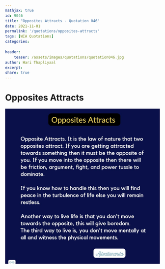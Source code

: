 ```yaml
---
mathjax: true
id: 9046
title: "Opposites Attracts - Quotation 046"
date: 2021-11-01
permalink: '/quotations/opposites-attracts'
tags: [WIA Quotations] 
categories: 

header:
    teaser: /assets/images/quotations/quotation046.jpg
author: Hari Thapliyaal 
excerpt:
share: true 
---
```


# Opposites Attracts

![Opposites Attracts](/assets/images/quotations/quotation046.jpg)
